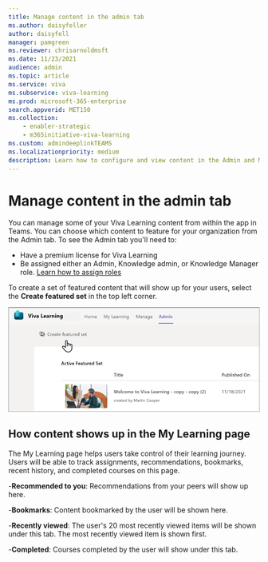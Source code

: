 ```yaml
---
title: Manage content in the admin tab
ms.author: daisyfeller
author: daisyfell
manager: pamgreen
ms.reviewer: chrisarnoldmsft
ms.date: 11/23/2021
audience: admin
ms.topic: article
ms.service: viva
ms.subservice: viva-learning
ms.prod: microsoft-365-enterprise
search.appverid: MET150
ms.collection: 
    - enabler-strategic
    - m365initiative-viva-learning
ms.custom: admindeeplinkTEAMS
ms.localizationpriority: medium
description: Learn how to configure and view content in the Admin and My Learning tabs in Viva Learning.
---
```


# Manage content in the admin tab

You can manage some of your Viva Learning content from within the app in Teams. You can choose which content to feature for your organization from the Admin tab. To see the Admin tab you'll need to:

- Have a premium license for Viva Learning
- Be assigned either an Admin, Knowledge admin, or Knowledge Manager role. [Learn how to assign roles](/exchange/permissions/role-group-members)

To create a set of featured content that will show up for your users, select the **Create featured set** in the top left corner.

![Image of the Create featured set button.](../media/learning/admin-tab-small.png)

## How content shows up in the My Learning page

The My Learning page helps users take control of their learning journey. Users will be able to track assignments, recommendations, bookmarks, recent history, and completed courses on this page.

-**Recommended to you**: Recommendations from your peers will show up here.

-**Bookmarks**: Content bookmarked by the user will be shown here.

-**Recently viewed**: The user's 20 most recently viewed items will be shown under this tab. The most recently viewed item is shown first.

-**Completed**: Courses completed by the user will show under this tab.
